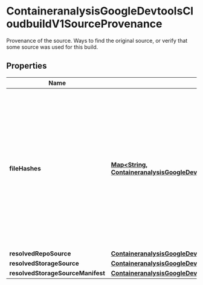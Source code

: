 

# ContaineranalysisGoogleDevtoolsCloudbuildV1SourceProvenance

Provenance of the source. Ways to find the original source, or verify that some source was used for this build.

## Properties

| Name | Type | Description | Notes |
|------------ | ------------- | ------------- | -------------|
|**fileHashes** | [**Map&lt;String, ContaineranalysisGoogleDevtoolsCloudbuildV1FileHashes&gt;**](ContaineranalysisGoogleDevtoolsCloudbuildV1FileHashes.md) | Output only. Hash(es) of the build source, which can be used to verify that the original source integrity was maintained in the build. Note that &#x60;FileHashes&#x60; will only be populated if &#x60;BuildOptions&#x60; has requested a &#x60;SourceProvenanceHash&#x60;. The keys to this map are file paths used as build source and the values contain the hash values for those files. If the build source came in a single package such as a gzipped tarfile (&#x60;.tar.gz&#x60;), the &#x60;FileHash&#x60; will be for the single path to that file. |  [optional] [readonly] |
|**resolvedRepoSource** | [**ContaineranalysisGoogleDevtoolsCloudbuildV1RepoSource**](ContaineranalysisGoogleDevtoolsCloudbuildV1RepoSource.md) |  |  [optional] |
|**resolvedStorageSource** | [**ContaineranalysisGoogleDevtoolsCloudbuildV1StorageSource**](ContaineranalysisGoogleDevtoolsCloudbuildV1StorageSource.md) |  |  [optional] |
|**resolvedStorageSourceManifest** | [**ContaineranalysisGoogleDevtoolsCloudbuildV1StorageSourceManifest**](ContaineranalysisGoogleDevtoolsCloudbuildV1StorageSourceManifest.md) |  |  [optional] |



